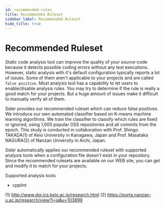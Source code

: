 ```yaml
---
id: recommended-rules
title: Recommended Ruleset
sidebar_label: Recommended Ruleset
hide_title: true
---
```


# Recommended Ruleset

Static code analysis tool can improve the quality of your source-code because it detects possible coding errors without any test executions. However, static analysis with it's default configuration typically reports a lot of issues. Some of them aren't applicable to your projects and are called `false positive`. Most analysis tool has a capability to let users to enable/disable analysis rules. You may try to determine if the rule is really a good match for your projects. But a huge amount of issues make it difficult to manually verify all of them.

Sider provides our recommended ruleset which can reduce false positives. We introduce our own automated classifier based on K-means machine learning algorithms. We train the classifier to classify which rules are fixed or ignored, using 1,000 popular OSS repositories and all commits from the epoch. This study is conducted in collaboration with Prof. Shingo TAKADA(1) of Keio University in Kanagawa, Japan and Prof. Masataka NAGURA(2) of Nanzan University in Aichi, Japan.

Sider automatically applies our recommended ruleset with supported analysis tools when a configuration file doesn't exist in your repository. Since the recommended rulesets are available on our WEB site, you can get and modify it to match for your projects.


Supported analysis tools
- cpplint

(1) http://www.doi.ics.keio.ac.jp/research.html
(2) https://porta.nanzan-u.ac.jp/research/view?l=ja&u=103899
